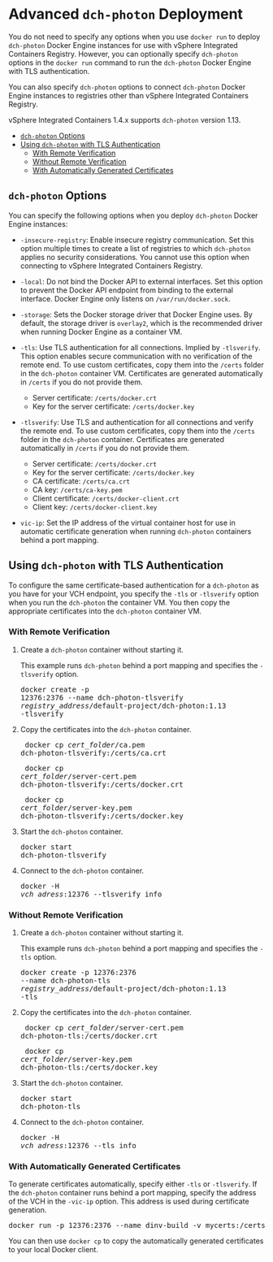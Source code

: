 # Advanced `dch-photon` Deployment 

You do not need to specify any options when you use `docker run` to deploy `dch-photon` Docker Engine instances for use with vSphere Integrated Containers Registry. However, you can optionally specify `dch-photon` options in the `docker run` command to run the  `dch-photon` Docker Engine with TLS authentication.

You can also specify `dch-photon` options to connect `dch-photon` Docker Engine instances to registries other than vSphere Integrated Containers Registry.

vSphere Integrated Containers 1.4.x supports `dch-photon` version 1.13.

- [`dch-photon` Options](#options)
- [Using `dch-photon` with TLS Authentication](#auth)
  - [With Remote Verification](#auth_tlsverify) 
  - [Without Remote Verification](#auth_tls)
  - [With Automatically Generated Certificates](#auth_auto)

## `dch-photon` Options <a id="options"></a>

You can specify the following options when you deploy `dch-photon` Docker Engine instances:

- `-insecure-registry`: Enable insecure registry communication. Set this option multiple times to create a list of registries to which `dch-photon` applies no security considerations. You cannot use this option when connecting to vSphere Integrated Containers Registry.
- `-local`: Do not bind the Docker API to external interfaces. Set this option to prevent the Docker API endpoint from binding to the external interface. Docker Engine only listens on `/var/run/docker.sock`.
- `-storage`: Sets the Docker storage driver that Docker Engine uses. By default, the storage driver is `overlay2`, which is the recommended driver when running Docker Engine as a container VM.
- `-tls`: Use TLS authentication for all connections. Implied by `-tlsverify`. This option enables secure communication with no verification of the remote end. To use custom certificates, copy them into the `/certs` folder in the `dch-photon` container VM. Certificates are generated automatically in `/certs` if you do not provide them. 

   -  Server certificate: `/certs/docker.crt`
   -  Key for the server certificate: `/certs/docker.key`
- `-tlsverify`: Use TLS and authentication for all connections and verify the remote end. To use custom certificates, copy them into the `/certs` folder in the `dch-photon` container. Certificates are generated automatically in `/certs` if you do not provide them. 

  - Server certificate: `/certs/docker.crt`
  - Key for the server certificate: `/certs/docker.key`
  - CA certificate: `/certs/ca.crt` 
  - CA key: `/certs/ca-key.pem` 
  - Client certificate: `/certs/docker-client.crt`
  - Client key: `/certs/docker-client.key` 
- `vic-ip`: Set the IP address of the virtual container host for  use in automatic certificate generation when running `dch-photon` containers behind a port mapping.


## Using `dch-photon` with TLS Authentication <a id="auth"></a>

To configure the same certificate-based authentication for a `dch-photon` as you have for your VCH endpoint, you specify the `-tls` or `-tlsverify` option when you run the `dch-photon` the container VM. You then copy the appropriate certificates into the `dch-photon` container VM.

### With Remote Verification <a id="auth_tlsverify"></a>

1. Create a `dch-photon` container without starting it.

    This example runs `dch-photon` behind a port mapping and specifies the `-tlsverify` option.<pre>docker create -p 12376:2376 --name dch-photon-tlsverify <i>registry_address</i>/default-project/dch-photon:1.13 -tlsverify</pre>

2. Copy the certificates into the `dch-photon` container.<pre> docker cp <i>cert_folder</i>/ca.pem dch-photon-tlsverify:/certs/ca.crt</pre><pre> docker cp <i>cert_folder</i>/server-cert.pem dch-photon-tlsverify:/certs/docker.crt</pre><pre> docker cp <i>cert_folder</i>/server-key.pem dch-photon-tlsverify:/certs/docker.key</pre>   
3. Start the `dch-photon` container.<pre>docker start dch-photon-tlsverify</pre>
4. Connect to the `dch-photon` container.<pre>docker -H <i>vch_adress</i>:12376 --tlsverify info</pre>

### Without Remote Verification <a id="auth_tls"></a>

1. Create a `dch-photon` container without starting it.

    This example runs `dch-photon` behind a port mapping and specifies the `-tls` option.<pre>docker create -p 12376:2376 --name dch-photon-tls <i>registry_address</i>/default-project/dch-photon:1.13 -tls</pre>

2. Copy the certificates into the `dch-photon` container.<pre> docker cp <i>cert_folder</i>/server-cert.pem dch-photon-tls:/certs/docker.crt</pre><pre> docker cp <i>cert_folder</i>/server-key.pem dch-photon-tls:/certs/docker.key</pre>   
3. Start the `dch-photon` container.<pre>docker start dch-photon-tls</pre>
4. Connect to the `dch-photon` container.<pre>docker -H <i>vch_adress</i>:12376 --tls info</pre>

### With Automatically Generated Certificates <a id="auth_auto"></a>

To generate certificates automatically, specify either `-tls` or `-tlsverify`. If the `dch-photon` container runs behind a port mapping, specify the address of the VCH in the `-vic-ip` option. This address is used during certificate generation.

<pre>docker run -p 12376:2376 --name dinv-build -v mycerts:/certs vmware/dch-photon -tlsverify -vic-ip <i>vch_adress</i></pre>

You can then use `docker cp` to copy the automatically generated certificates to your local Docker client.